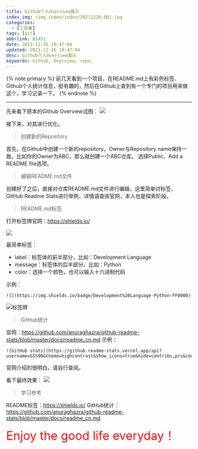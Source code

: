 ```yaml
---
title: Github个人Overview展示
index_img: /img_index/index/20211226-001.jpg
categories:
  - [工具集]
tags: [git]
abbrlink: 61451
date: 2021-12-26 19:47:04
updated: 2021-12-26 19:47:04
desc: Github个人Overview展示
keywords: Github, Overview, repo,
---
```


{% note primary %}
前几天看到一个项目，在README.md上有彩色标签、Github个人统计信息，挺有趣的，然后在Github上查到有一个专门的项目用来做这个，学习记录一下。
{% endnote %}



<!--more-->
<hr/>

先来看下原本的Github Overview试图：
![](overview_src.png)

接下来，对其进行优化。

> 创建新的Repository

首先，在Github中创建一个新的repository，Owner与Repository name保持一致。比如你的Owner为ABC，那么就创建一个ABC仓库。
选择Public、Add a README file选项。

> 编辑README.md文件

创建好了之后，直接对仓库README.md文件进行编辑，这里简单对标签、GitHub Readme Stats进行举例，详情请查阅官网，本人也是探索阶段。

> README.md标签

打开标签牌官网：https://shields.io/

![](shields.io.png)

最简单标签：
- label：标签体的前半部分，比如：Development Language
- message：标签体的后半部分，比如：Python
- color：选择一个颜色，也可以输入十六进制代码

示例：
```
![](https://img.shields.io/badge/Development%20Language-Python-FF0000)
```
![标签牌](https://img.shields.io/badge/Development%20Language-Python-FF0000)


> GitHub统计

官网：https://github.com/anuraghazra/github-readme-stats/blob/master/docs/readme_cn.md
示例：
```
![GitHub stats](https://github-readme-stats.vercel.app/api?username=GIS90&theme=highcontrast&show_icons=true&hide=contribs,prs&count_private=true)
```


官网介绍的很明白，请自行查阅。

看下最终效果：
![](overview_tar.png)


> 学习参考

README标签：https://shields.io/
GitHub统计：https://github.com/anuraghazra/github-readme-stats/blob/master/docs/readme_cn.md

<font color="red" size="6.5">Enjoy the good life everyday！</font>
